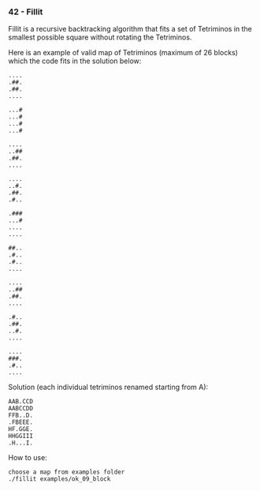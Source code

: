 ### 42 - Fillit

Fillit is a recursive backtracking algorithm that fits a set of Tetriminos in the smallest possible square without rotating the Tetriminos.

Here is an example of valid map of Tetriminos (maximum of 26 blocks) which the code fits in the solution below:

```
....
.##.
.##.
....

...#
...#
...#
...#

....
..##
.##.
....

....
..#.
.##.
.#..

.###
...#
....
....

##..
.#..
.#..
....

....
..##
.##.
....

.#..
.##.
..#.
....

....
###.
.#..
....
```

Solution (each individual tetriminos renamed starting from A):
```
AAB.CCD
AABCCDD
FFB..D.
.FBEEE.
HF.GGE.
HHGGIII
.H...I.
```
How to use:

    choose a map from examples folder
    ./fillit examples/ok_09_block
